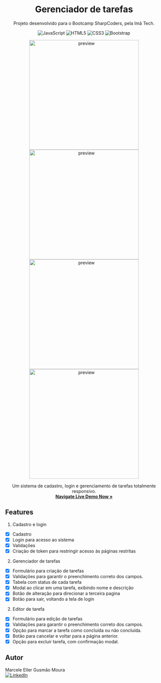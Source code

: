 <div align="center">

<h1 align="center">
    <br />
    Gerenciador de tarefas
</h1>

<p align="center">
Projeto desenvolvido para o Bootcamp SharpCoders, pela Imã Tech.
</p>

![JavaScript](https://img.shields.io/badge/javascript-%23323330.svg?style=for-the-badge&logo=javascript&logoColor=%23F7DF1E) ![HTML5](https://img.shields.io/badge/html5-%23E34F26.svg?style=for-the-badge&logo=html5&logoColor=white) ![CSS3](https://img.shields.io/badge/css3-%231572B6.svg?style=for-the-badge&logo=css3&logoColor=white) ![Bootstrap](https://img.shields.io/badge/bootstrap-%238511FA.svg?style=for-the-badge&logo=bootstrap&logoColor=white)



<div align="center">
    <img src="https://i.imgur.com/BuCkfFR.png" alt="preview" width="350px"/>
    <img src="https://i.imgur.com/zved2Ws.png" alt="preview" width="350px"/>
    <img src="https://i.imgur.com/ChhR1zu.png" alt="preview" width="350px"/>
    <img src="https://i.imgur.com/3gxER41.png" alt="preview" width="350px"/>
</div>
<p align="center">
      Um sistema de cadastro, login e gerenciamento de tarefas totalmente responsivo.
    <br />
    <a 
      href="https://marceleeller.github.io/gerenciador-de-tarefas/">
      <strong>Navigate Live Demo Now »</strong>
    </a>
  </p>

</div>

## Features
1. Cadastro e login
- [x] Cadastro
- [x] Login para acesso ao sistema
- [x] Validações
- [x] Criação de token para restringir acesso às páginas restritas

2. Gerenciador de tarefas
- [x] Formulário para criação de tarefas
- [x] Validações para garantir o preenchimento correto dos campos.
- [x] Tabela com status de cada tarefa
- [x] Modal ao clicar em uma tarefa, exibindo nome e descrição
- [x] Botão de alteração para direcionar a terceira pagina
- [x] Botão para sair, voltando a tela de login

2. Editor de tarefa
- [x] Formulário para edição de tarefas
- [x] Validações para garantir o preenchimento correto dos campos.
- [x] Opção para marcar a tarefa como concluída ou não concluída.
- [x] Botão para cancelar e voltar para a página anterior.
- [x] Opção para excluir tarefa, com confirmação modal.

## Autor
Marcele Eller Gusmão Moura <br>
<a href="https://www.linkedin.com/in/marceleeller/">
![LinkedIn](https://img.shields.io/badge/linkedin-%230077B5.svg?style=for-the-badge&logo=linkedin&logoColor=white)</a>



